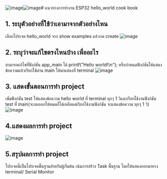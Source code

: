 ![image](https://github.com/user-attachments/assets/29e002b8-7be0-4e48-afc9-9ebeef373049)![image](https://github.com/user-attachments/assets/df63fc60-e7ec-485e-8a51-d1261d371a4c)# แนวทางการทำงาน ESP32 hello_world cook book
## 1. ระบุตัวอย่างที่ใช้ว่าเอามาจากตัวอย่างไหน
เลือกโปรเจค hello_world จาก show examples แล้วกด create
![image](https://github.com/user-attachments/assets/6bc2b934-056a-4906-a37e-dd3d41e2e5b6)

## 2. ระบุว่าจะแก้ไขตรงไหนบ้าง เพื่ออะไร
สามารถแก้ไขที่ฟังก์ชัน app_main ได้ printf("Hello world!\n"); หรือกำหนดฟังก์ชันให้แสดงข้อความแล้วเรียกใช้ผ่าน main ให้มาแสดงที่ terminal
![image](https://github.com/user-attachments/assets/56bd793e-f8a9-4742-aac7-3001cdc6ba38)

## 3. แสดงขั้นตอนการทำ project
เพิ่มฟังก์ชัน test ให้แสดงข้อความ hello world ที่ terminal ทุกๆ 1 วิและเรียกใช้งานฟังก์ชัน test ที่ main(จะลบออกให้หมดก็ได้เหลือแค่เรียกใช้งานฟังก์ชัน จะแสดงข้อความ ทุกๆ 1 วิ)
![image](https://github.com/user-attachments/assets/252b13bf-6825-4f35-9b9d-a7a349924f12)

## 4.แสดงผลการทำ project

![image](https://github.com/user-attachments/assets/309551d6-bafb-44f1-99fa-0240c4116558)

## 5.สรุปผลการทำ project
โปรเจคนี้เป็นโปรเจคพื้นฐานสำหรับผู้เริ่มต้น เน้นการสร้าง Task พื้นฐาน โดยให้แสดงออกมาทาง terminal/ Serial Monitor

